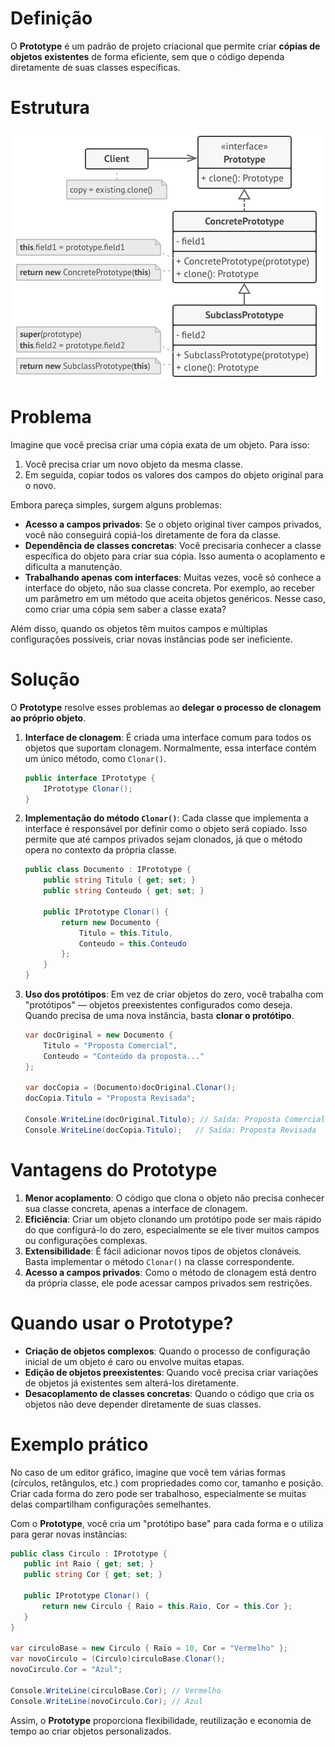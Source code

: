 # **Definição**

O **Prototype** é um padrão de projeto criacional que permite criar **cópias de objetos existentes** de forma eficiente, sem que o código dependa diretamente de suas classes específicas.

# Estrutura

![structure.png](https://github.com/oNicolasSB/DesignPatternsJava/blob/main/Prototype/structure.png)

# **Problema**

Imagine que você precisa criar uma cópia exata de um objeto. Para isso:

1. Você precisa criar um novo objeto da mesma classe.
2. Em seguida, copiar todos os valores dos campos do objeto original para o novo.

Embora pareça simples, surgem alguns problemas:

- **Acesso a campos privados**: Se o objeto original tiver campos privados, você não conseguirá copiá-los diretamente de fora da classe.
- **Dependência de classes concretas**: Você precisaria conhecer a classe específica do objeto para criar sua cópia. Isso aumenta o acoplamento e dificulta a manutenção.
- **Trabalhando apenas com interfaces**: Muitas vezes, você só conhece a interface do objeto, não sua classe concreta. Por exemplo, ao receber um parâmetro em um método que aceita objetos genéricos. Nesse caso, como criar uma cópia sem saber a classe exata?

Além disso, quando os objetos têm muitos campos e múltiplas configurações possíveis, criar novas instâncias pode ser ineficiente.

# **Solução**

O **Prototype** resolve esses problemas ao **delegar o processo de clonagem ao próprio objeto**.

1. **Interface de clonagem**: É criada uma interface comum para todos os objetos que suportam clonagem. Normalmente, essa interface contém um único método, como `Clonar()`.
    
    ```csharp
    public interface IPrototype {
        IPrototype Clonar();
    }
    
    ```
    
2. **Implementação do método `Clonar()`**: Cada classe que implementa a interface é responsável por definir como o objeto será copiado. Isso permite que até campos privados sejam clonados, já que o método opera no contexto da própria classe.
    
    ```csharp
    public class Documento : IPrototype {
        public string Titulo { get; set; }
        public string Conteudo { get; set; }
    
        public IPrototype Clonar() {
            return new Documento {
                Titulo = this.Titulo,
                Conteudo = this.Conteudo
            };
        }
    }
    
    ```
    
3. **Uso dos protótipos**: Em vez de criar objetos do zero, você trabalha com "protótipos" — objetos preexistentes configurados como deseja. Quando precisa de uma nova instância, basta **clonar o protótipo**.
    
    ```csharp
    var docOriginal = new Documento {
        Titulo = "Proposta Comercial",
        Conteudo = "Conteúdo da proposta..."
    };
    
    var docCopia = (Documento)docOriginal.Clonar();
    docCopia.Titulo = "Proposta Revisada";
    
    Console.WriteLine(docOriginal.Titulo); // Saída: Proposta Comercial
    Console.WriteLine(docCopia.Titulo);   // Saída: Proposta Revisada
    
    ```
    

# **Vantagens do Prototype**

1. **Menor acoplamento**: O código que clona o objeto não precisa conhecer sua classe concreta, apenas a interface de clonagem.
2. **Eficiência**: Criar um objeto clonando um protótipo pode ser mais rápido do que configurá-lo do zero, especialmente se ele tiver muitos campos ou configurações complexas.
3. **Extensibilidade**: É fácil adicionar novos tipos de objetos clonáveis. Basta implementar o método `Clonar()` na classe correspondente.
4. **Acesso a campos privados**: Como o método de clonagem está dentro da própria classe, ele pode acessar campos privados sem restrições.

# **Quando usar o Prototype?**

- **Criação de objetos complexos**: Quando o processo de configuração inicial de um objeto é caro ou envolve muitas etapas.
- **Edição de objetos preexistentes**: Quando você precisa criar variações de objetos já existentes sem alterá-los diretamente.
- **Desacoplamento de classes concretas**: Quando o código que cria os objetos não deve depender diretamente de suas classes.

# **Exemplo prático**

No caso de um editor gráfico, imagine que você tem várias formas (círculos, retângulos, etc.) com propriedades como cor, tamanho e posição. Criar cada forma do zero pode ser trabalhoso, especialmente se muitas delas compartilham configurações semelhantes.

Com o **Prototype**, você cria um "protótipo base" para cada forma e o utiliza para gerar novas instâncias:

```csharp
public class Circulo : IPrototype {
   public int Raio { get; set; }
   public string Cor { get; set; }

   public IPrototype Clonar() {
       return new Circulo { Raio = this.Raio, Cor = this.Cor };
   }
}

var circuloBase = new Circulo { Raio = 10, Cor = "Vermelho" };
var novoCirculo = (Circulo)circuloBase.Clonar();
novoCirculo.Cor = "Azul";

Console.WriteLine(circuloBase.Cor); // Vermelho
Console.WriteLine(novoCirculo.Cor); // Azul

```

Assim, o **Prototype** proporciona flexibilidade, reutilização e economia de tempo ao criar objetos personalizados.